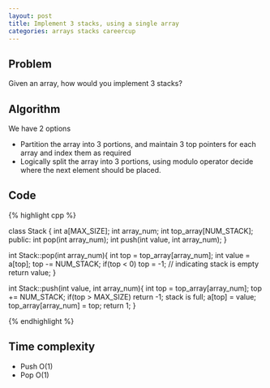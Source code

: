 ```yaml
---
layout: post
title: Implement 3 stacks, using a single array
categories: arrays stacks careercup
---
```


## Problem
Given an array, how would you implement 3 stacks?

## Algorithm
We have 2 options
- Partition the array into 3 portions, and maintain 3 top pointers for each array and index them as required
- Logically split the array into 3 portions, using modulo operator decide where the next element should be placed.

## Code
{% highlight cpp %}

class Stack {
	int a[MAX_SIZE];
	int array_num;
	int top_array[NUM_STACK];
	public:
		int pop(int array_num);
		int push(int value, int array_num);
}

int Stack::pop(int array_num){
	int top = top_array[array_num];
	int value = a[top];
	top -= NUM_STACK;
	if(top < 0) top = -1; // indicating stack is empty
	return value;
}

int Stack::push(int value, int array_num){
	int top = top_array[array_num];
	top += NUM_STACK;
	if(top > MAX_SIZE) return -1; stack is full;
	a[top] = value;
	top_array[array_num] = top;
	return 1;
}

{% endhighlight %}

## Time complexity 
- Push O(1)
- Pop O(1)